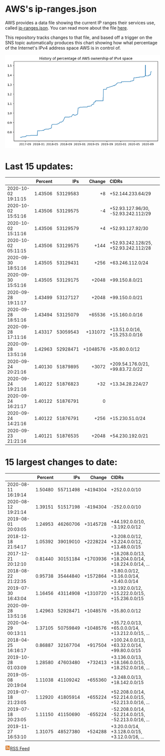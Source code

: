 # AWS's ip-ranges.json

AWS provides a data file showing the current IP ranges their
services use, called [ip-ranges.json](https://ip-ranges.amazonaws.com/ip-ranges.json).  You 
can read more about the file [here](https://docs.aws.amazon.com/general/latest/gr/aws-ip-ranges.html).

This repository tracks changes to that file, and based off a trigger on the SNS topic 
automatically produces this chart showing how what percentage of the Internet's IPv4 
address space AWS is in control of.

![History of AWS](history_count.png)

# Last 15 updates:

| | Percent | IPs | Change | CIDRs |
| :--- | ---: | ---: | ---: | :--- |
| 2020-10-02 19:11:15 | 1.43506 | 53129583 | +8 | +52.144.233.64/29 |
| 2020-10-02 15:51:16 | 1.43506 | 53129575 | -4 | +52.93.127.96/30, -52.93.242.112/29 |
| 2020-10-02 15:11:16 | 1.43506 | 53129579 | +4 | +52.93.127.92/30 |
| 2020-10-02 05:11:15 | 1.43506 | 53129575 | +144 | +52.93.242.128/25, +52.93.242.112/28 |
| 2020-09-30 18:51:16 | 1.43505 | 53129431 | +256 | +63.246.112.0/24 |
| 2020-09-30 15:51:16 | 1.43505 | 53129175 | +2048 | +99.150.8.0/21 |
| 2020-09-28 19:11:17 | 1.43499 | 53127127 | +2048 | +99.150.0.0/21 |
| 2020-09-28 18:51:16 | 1.43494 | 53125079 | +65536 | +15.160.0.0/16 |
| 2020-09-28 17:11:16 | 1.43317 | 53059543 | +131072 | +13.51.0.0/16, +15.253.0.0/16 |
| 2020-09-28 13:51:16 | 1.42963 | 52928471 | +1048576 | +35.80.0.0/12 |
| 2020-09-24 20:21:16 | 1.40130 | 51879895 | +3072 | +209.54.176.0/21, +99.83.72.0/22 |
| 2020-09-24 19:21:16 | 1.40122 | 51876823 | +32 | +13.34.28.224/27 |
| 2020-09-24 16:21:17 | 1.40122 | 51876791 | 0 |  |
| 2020-09-24 14:21:16 | 1.40122 | 51876791 | +256 | +15.230.51.0/24 |
| 2020-09-23 21:21:16 | 1.40121 | 51876535 | +2048 | +54.230.192.0/21 |


# 15 largest changes to date:

| | Percent | IPs | Change | CIDRs |
| :--- | ---: | ---: | ---: | :--- |
| 2020-08-11 16:19:14 | 1.50480 | 55711498 | +4194304 | +252.0.0.0/10 |
| 2020-08-12 19:21:14 | 1.39151 | 51517198 | -4194304 | -252.0.0.0/10 |
| 2019-08-01 20:03:05 | 1.24953 | 46260706 | +3145728 | +44.192.0.0/10, -3.192.0.0/12 |
| 2018-12-18 21:54:17 | 1.05392 | 39019010 | +2228224 | +3.208.0.0/12, +3.224.0.0/12, +13.48.0.0/15 |
| 2017-12-21 20:12:10 | 0.81440 | 30151184 | +1703936 | +18.208.0.0/13, +18.204.0.0/14, +18.224.0.0/14, ... |
| 2018-08-22 21:22:35 | 0.95738 | 35444840 | +1572864 | +3.80.0.0/12, +3.16.0.0/14, +3.40.0.0/14 |
| 2019-07-30 16:43:04 | 1.16456 | 43114908 | +1310720 | +3.192.0.0/12, +15.222.0.0/15, +15.236.0.0/15 |
| 2020-09-28 13:51:16 | 1.42963 | 52928471 | +1048576 | +35.80.0.0/12 |
| 2020-04-29 00:13:11 | 1.37105 | 50759849 | +1048576 | +35.72.0.0/13, +65.0.0.0/14, +13.212.0.0/15, ... |
| 2018-04-25 16:16:17 | 0.86887 | 32167704 | +917504 | +100.24.0.0/13, +63.32.0.0/14, +99.80.0.0/15 |
| 2019-10-28 01:03:09 | 1.28580 | 47603480 | +732413 | +3.136.0.0/13, +18.166.0.0/15, +18.252.0.0/16, ... |
| 2019-05-08 20:19:04 | 1.11038 | 41109242 | +655360 | +3.248.0.0/13, +18.142.0.0/15 |
| 2019-07-18 21:23:05 | 1.12920 | 41805914 | +655224 | +52.208.0.0/14, +52.214.0.0/15, +52.213.0.0/16, ... |
| 2019-07-18 20:23:05 | 1.11150 | 41150690 | -655224 | -52.208.0.0/14, -52.214.0.0/15, -52.213.0.0/16, ... |
| 2019-11-27 16:53:10 | 1.31075 | 48527380 | +524288 | +3.20.0.0/14, +3.128.0.0/15, +3.12.0.0/16, ... |


[![RSS Icon](rss-icon.png)RSS Feed](https://raw.githubusercontent.com/seligman/aws-ip-ranges/master/rss.xml)
